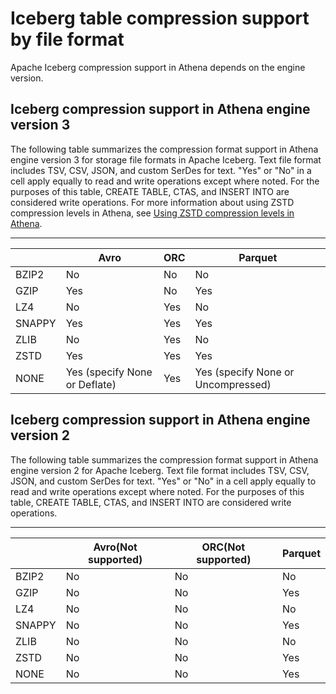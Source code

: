 # Iceberg table compression support by file format<a name="compression-support-iceberg"></a>

Apache Iceberg compression support in Athena depends on the engine version\.

## Iceberg compression support in Athena engine version 3<a name="compression-support-iceberg-v3"></a>

The following table summarizes the compression format support in Athena engine version 3 for storage file formats in Apache Iceberg\. Text file format includes TSV, CSV, JSON, and custom SerDes for text\. "Yes" or "No" in a cell apply equally to read and write operations except where noted\. For the purposes of this table, CREATE TABLE, CTAS, and INSERT INTO are considered write operations\. For more information about using ZSTD compression levels in Athena, see [Using ZSTD compression levels in Athena](compression-support-zstd-levels.md)\.


****  

|  | Avro | ORC | Parquet | 
| --- | --- | --- | --- | 
| BZIP2 | No | No | No | 
| GZIP | Yes | No | Yes | 
| LZ4 | No | Yes | No | 
| SNAPPY | Yes | Yes | Yes | 
| ZLIB | No | Yes | No | 
| ZSTD | Yes | Yes | Yes | 
| NONE | Yes \(specify None or Deflate\) | Yes | Yes \(specify None or Uncompressed\) | 

## Iceberg compression support in Athena engine version 2<a name="compression-support-iceberg-v2"></a>

The following table summarizes the compression format support in Athena engine version 2 for Apache Iceberg\. Text file format includes TSV, CSV, JSON, and custom SerDes for text\. "Yes" or "No" in a cell apply equally to read and write operations except where noted\. For the purposes of this table, CREATE TABLE, CTAS, and INSERT INTO are considered write operations\.


****  

|  | Avro\(Not supported\) | ORC\(Not supported\) | Parquet | 
| --- | --- | --- | --- | 
| BZIP2 | No | No | No | 
| GZIP | No | No | Yes | 
| LZ4 | No | No | No | 
| SNAPPY | No | No | Yes | 
| ZLIB | No | No | No | 
| ZSTD | No | No | Yes | 
| NONE | No | No | Yes | 